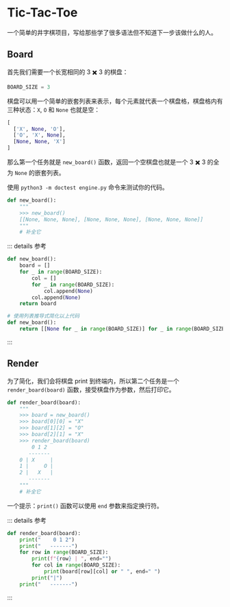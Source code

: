 # Tic-Tac-Toe

一个简单的井字棋项目，写给那些学了很多语法但不知道下一步该做什么的人。

## Board

首先我们需要一个长宽相同的 3 ✖️ 3 的棋盘：

```py
BOARD_SIZE = 3
```

棋盘可以用一个简单的嵌套列表来表示，每个元素就代表一个棋盘格，棋盘格内有三种状态：`X`, `O` 和 `None` 也就是空：

```py
[
  ['X', None, 'O'],
  ['O', 'X', None],
  [None, None, 'X']
]
```

那么第一个任务就是 `new_board()` 函数，返回一个空棋盘也就是一个 3 ✖️ 3 的全为 `None` 的嵌套列表。

使用 `python3 -m doctest engine.py` 命令来测试你的代码。

```py
def new_board():
    """
    >>> new_board()
    [[None, None, None], [None, None, None], [None, None, None]]
    """
    # 补全它
```

::: details 参考

```py
def new_board():
    board = []
    for _ in range(BOARD_SIZE):
        col = []
        for _ in range(BOARD_SIZE):
            col.append(None)
        col.append(None)
    return board

# 使用列表推导式简化以上代码
def new_board():
    return [[None for _ in range(BOARD_SIZE)] for _ in range(BOARD_SIZE)]
```

:::

## Render

为了简化，我们会将棋盘 print 到终端内，所以第二个任务是一个 `render_board(board)` 函数，接受棋盘作为参数，然后打印它。

```py
def render_board(board):
    """
    >>> board = new_board()
    >>> board[0][0] = "X"
    >>> board[1][2] = "O"
    >>> board[2][1] = "X"
    >>> render_board(board)
        0 1 2
       -------
    0 | X     |
    1 |     O |
    2 |   X   |
       -------
    """
    # 补全它
```

一个提示：`print()` 函数可以使用 `end` 参数来指定换行符。

::: details 参考

```py
def render_board(board):
    print("    0 1 2")
    print("   -------")
    for row in range(BOARD_SIZE):
        print(f"{row} | ", end="")
        for col in range(BOARD_SIZE):
            print(board[row][col] or " ", end=" ")
        print("|")
    print("   -------")
```

:::
